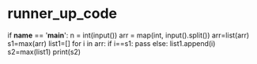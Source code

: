 # runner_up_code
if __name__ == '__main__':
    n = int(input())
    arr = map(int, input().split())
    arr=list(arr)
    s1=max(arr)
    list1=[]
    for i in arr:
        if i==s1:
            pass
        else:
            list1.append(i)
    s2=max(list1)
    print(s2)
    
